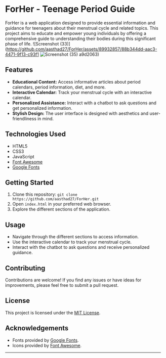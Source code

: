 # ForHer - Teenage Period Guide

ForHer is a web application designed to provide essential information and guidance for teenagers about their menstrual cycle and related topics. This project aims to educate and empower young individuals by offering a comprehensive guide to understanding their bodies during this significant phase of life.
![Screenshot (33)](https://github.com/aasthad27/ForHer/assets/89932857/88b344dd-aac3-4471-9f13-c93f1
![Screenshot (35)](https://github.com/aasthad27/ForHer/assets/89932857/8af89df8-bbd8-4865-89e0-7d4ab1d4e265)
a9d2063)

## Features

- **Educational Content:** Access informative articles about period calendars, period information, diet, and more.
- **Interactive Calendar:** Track your menstrual cycle with an interactive calendar.
- **Personalized Assistance:** Interact with a chatbot to ask questions and get personalized information.
- **Stylish Design:** The user interface is designed with aesthetics and user-friendliness in mind.

## Technologies Used

- HTML5
- CSS3
- JavaScript
- [Font Awesome](https://fontawesome.com/)
- [Google Fonts](https://fonts.google.com/)

## Getting Started

1. Clone this repository: `git clone https://github.com/aasthad27/ForHer.git`
2. Open `index.html` in your preferred web browser.
3. Explore the different sections of the application.

## Usage

- Navigate through the different sections to access information.
- Use the interactive calendar to track your menstrual cycle.
- Interact with the chatbot to ask questions and receive personalized guidance.

## Contributing

Contributions are welcome! If you find any issues or have ideas for improvements, please feel free to submit a pull request.

## License

This project is licensed under the [MIT License](LICENSE).

## Acknowledgements

- Fonts provided by [Google Fonts](https://fonts.google.com/).
- Icons provided by [Font Awesome](https://fontawesome.com/).

---

